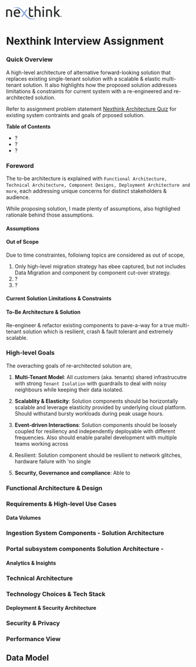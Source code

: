 <img src="nexthink-logo.png" width="30%" height="30%">

# Nexthink Interview Assignment

### Quick Overview

A high-level architecture of alternative forward-looking solution that replaces existing single-tenant solution with a scalable & elastic multi-tenant solution. It also highlights how the proposed solution addresses limitations & constraints for current system with a re-engineered and re-architected solution.

Refer to assignment problem statement [Nexthink Architecture Quiz]() for existing system contraints and goals of prposed solution.

**Table of Contents**
- ?
- ?
- ?

### Foreword

The to-be architecture is explained with ```Functional Architecture, Technical Architecture, Component Designs, Deployment Architecture and more```, each addressing unique concerns for distinct stakeholders & audience.

While proposing solution, I made plenty of assumptions, also highlighed rationale behind those assumptions.

#### Assumptions


#### Out of Scope

Due to time constraintes, folloiwng topics are considered as out of scope,

1. Only high-level migration strategy has ebee captured, but not includes Data Migration and component by component cut-over strategy.
2. ?
3. ?

#### Current Solution Limitations & Constraints

#### To-Be Architecture & Solution

Re-engineer & refactor existing components to pave-a-way for a true multi-tenant solution which is resilient, crash & fault tolerant and extremely scalable.

### High-level Goals

The overaching goals of re-architected solution are,

1. **Multi-Tenant Model**: All customers (aka. tenants) shared infrastrucutre with strong ```Tenant Isolation``` with guardrails to deal with noisy neighbours while keeping their data isolated.
2. **Scalablity & Elasticity**: Solution components should be horizontally scalable and leverage elasticity provided by underlying cloud platform. Should withstand bursty workloads during peak usage hours.
4. **Event-driven Interactions**: Solution components should be loosely coupled for resiliency and independently deployable with different frequencies. Also should enable parallel development with multiple teams working across
5. Resilient: Solution component should be resilient to network glitches, hardware failure with 'no single  

3. **Security, Governance and compliance**: Able to 


### Functional Architecture & Design

### Requirements & High-level Use Cases

#### Data Volumes

### Ingestion System Components - Solution Architecture

### Portal subsystem components Solution Architecture - 

#### Analytics & Insights


### Technical Architecture

### Technology Choices & Tech Stack

#### Deployment & Security Architecture

### Security & Privacy

### Performance View

## Data Model 


